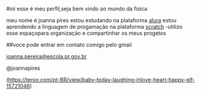 #oii esse é meu perfil,seja bem vindo ao mundo da fisica

meu nome é joanna pires
estou estudando na plataforma [alura](https://www.alura.com.br/)
estou aprendendo a linguagem de progamação na plataforma [scratch](https://scratch.mit.edu/)
-utilizo esse espaçopara organização e compartinhar os meus progetos

##voce pode entrar em contato comigo pelo gmail

joanna.pereira@escola.pr.gov.br

@joannapires

(https://tenor.com/pt-BR/view/baby-today-laughing-inlove-heart-happy-gif-15721046)

